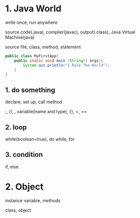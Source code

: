# 1. Java World

write once, run anywhere

source code(.java), complier(javac), output(.class), Java Virtual Machine(java)

source file, class, method, statement

```java
public class MyFirstApp{
    public static void main (String[] args){
        System.out.println("I Rule The World");
    }
}
```

## 1. do something

declare, set up, call method

;, //,  , variable(name and type), {}, =, ==

## 2. loop

while(boolean=true), do while, for

## 3. condition

if, else



# 2. Object

instance variable, methods

class, object

